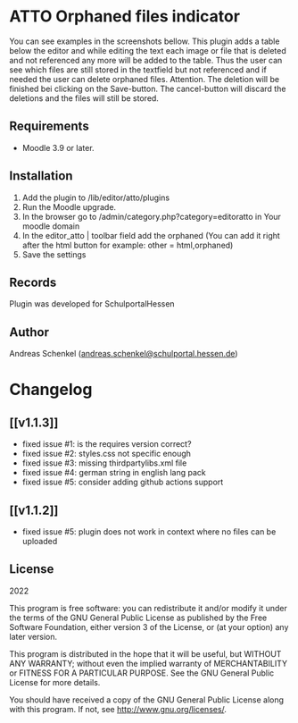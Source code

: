 # ATTO Orphaned files indicator

You can see examples in the screenshots bellow.
This plugin adds a table below the editor and while editing the text each image or file that is deleted and not referenced any more will be added to the table.
Thus the user can see which files are still stored in the textfield but not referenced and if needed the user can delete orphaned files.
Attention. The deletion will be finished bei clicking on the Save-button. The cancel-button will discard the deletions and the files will still be stored.


## Requirements
- Moodle 3.9 or later.

## Installation
1. Add the plugin to /lib/editor/atto/plugins
2. Run the Moodle upgrade.
3. In the browser go to /admin/category.php?category=editoratto in Your moodle domain
4. In the editor_atto | toolbar field add the orphaned (You can add it right after the html button for example: other = html,orphaned)
5. Save the settings

## Records
Plugin was developed for SchulportalHessen

## Author
Andreas Schenkel (andreas.schenkel@schulportal.hessen.de)


# Changelog #
## [[v1.1.3]] ##

- fixed issue #1: is the requires version correct?
- fixed issue #2: styles.css not specific enough
- fixed issue #3: missing thirdpartylibs.xml file 
- fixed issue #4: german string in english lang pack
- fixed issue #5: consider adding github actions support

## [[v1.1.2]] ##
- fixed issue #5: plugin does not work in context where no files can be uploaded


## License ##

2022

This program is free software: you can redistribute it and/or modify it under
the terms of the GNU General Public License as published by the Free Software
Foundation, either version 3 of the License, or (at your option) any later
version.

This program is distributed in the hope that it will be useful, but WITHOUT ANY
WARRANTY; without even the implied warranty of MERCHANTABILITY or FITNESS FOR A
PARTICULAR PURPOSE.  See the GNU General Public License for more details.

You should have received a copy of the GNU General Public License along with
this program.  If not, see <http://www.gnu.org/licenses/>.
